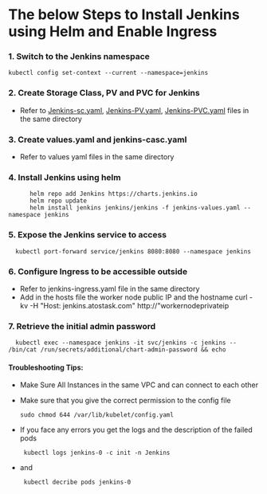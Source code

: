 # The below Steps to Install Jenkins using Helm and Enable Ingress

### 1. Switch to the Jenkins namespace

      
```console
kubectl config set-context --current --namespace=jenkins
```

### 2. Create Storage Class, PV and PVC for Jenkins
- Refer to [Jenkins-sc.yaml](https://github.com/davabdallah/Atos-Task/blob/main/02.%20Install%20Jenkins/01.%20Jenkins.-SC.yaml), [Jenkins-PV.yaml](https://github.com/davabdallah/Atos-Task/blob/main/02.%20Install%20Jenkins/02.%20Jenkins-PV.yaml), [Jenkins-PVC.yaml](https://github.com/davabdallah/Atos-Task/blob/main/02.%20Install%20Jenkins/03.%20Jenkins-PVC.yaml) files in the same directory

### 3. Create values.yaml and jenkins-casc.yaml
- Refer to values yaml files in the same directory

### 4. Install Jenkins using helm

```console 
      helm repo add Jenkins https://charts.jenkins.io
      helm repo update
      helm install jenkins jenkins/jenkins -f jenkins-values.yaml --namespace jenkins
```

### 5. Expose the Jenkins service to access
      kubectl port-forward service/jenkins 8080:8080 --namespace jenkins

### 6. Configure Ingress to be accessible outside
- Refer to jenkins-ingress.yaml file in the same directory
- Add in the hosts file the worker node public IP and the hostname
      curl -kv -H "Host: jenkins.atostask.com" http://"workernodeprivateip		

### 7. Retrieve the initial admin password  
      kubectl exec --namespace jenkins -it svc/jenkins -c jenkins -- /bin/cat /run/secrets/additional/chart-admin-password && echo

#### Troubleshooting Tips:

- Make Sure All Instances in the same VPC and can connect to each other
  
- Make sure that you give the correct permission to the config file 

 
      sudo chmod 644 /var/lib/kubelet/config.yaml

- If you face any errors you get the logs and the description of the failed pods

       kubectl logs jenkins-0 -c init -n Jenkins
- and
  
       kubectl decribe pods jenkins-0
